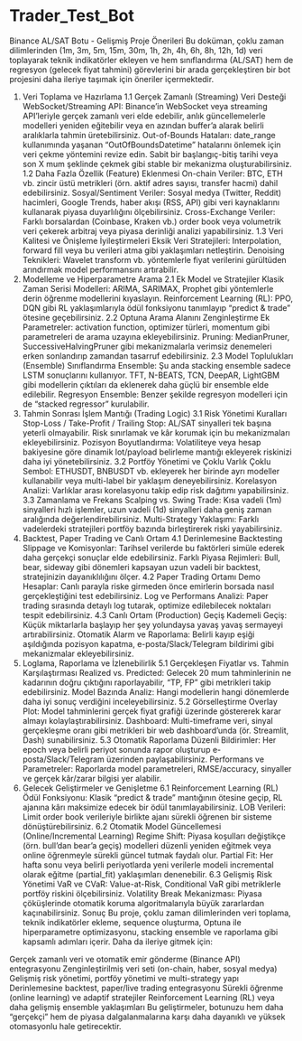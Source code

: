 # Trader_Test_Bot
Binance AL/SAT Botu - Gelişmiş Proje Önerileri
Bu doküman, çoklu zaman dilimlerinden (1m, 3m, 5m, 15m, 30m, 1h, 2h, 4h, 6h, 8h, 12h, 1d) veri toplayarak teknik indikatörler ekleyen ve hem sınıflandırma (AL/SAT) hem de regresyon (gelecek fiyat tahmini) görevlerini bir arada gerçekleştiren bir bot projesini daha ileriye taşımak için öneriler içermektedir.

1. Veri Toplama ve Hazırlama
1.1 Gerçek Zamanlı (Streaming) Veri Desteği
WebSocket/Streaming API: Binance’in WebSocket veya streaming API’leriyle gerçek zamanlı veri elde edebilir, anlık güncellemelerle modelleri yeniden eğitebilir veya en azından buffer’a alarak belirli aralıklarla tahmin üretebilirsiniz.
Out-of-Bounds Hataları: date_range kullanımında yaşanan “OutOfBoundsDatetime” hatalarını önlemek için veri çekme yöntemini revize edin. Sabit bir başlangıç-bitiş tarihi veya son X mum şeklinde çekmek gibi stable bir mekanizma oluşturabilirsiniz.
1.2 Daha Fazla Özellik (Feature) Eklenmesi
On-chain Veriler: BTC, ETH vb. zincir üstü metrikleri (örn. aktif adres sayısı, transfer hacmi) dahil edebilirsiniz.
Sosyal/Sentiment Veriler: Sosyal medya (Twitter, Reddit) hacimleri, Google Trends, haber akışı (RSS, API) gibi veri kaynaklarını kullanarak piyasa duyarlılığını ölçebilirsiniz.
Cross-Exchange Veriler: Farklı borsalardan (Coinbase, Kraken vb.) order book veya volumetrik veri çekerek arbitraj veya piyasa derinliği analizi yapabilirsiniz.
1.3 Veri Kalitesi ve Önişleme İyileştirmeleri
Eksik Veri Stratejileri: Interpolation, forward fill veya bu verileri atma gibi yaklaşımları netleştirin.
Denoising Teknikleri: Wavelet transform vb. yöntemlerle fiyat verilerini gürültüden arındırmak model performansını artırabilir.
2. Modelleme ve Hiperparametre Arama
2.1 Ek Model ve Stratejiler
Klasik Zaman Serisi Modelleri: ARIMA, SARIMAX, Prophet gibi yöntemlerle derin öğrenme modellerini kıyaslayın.
Reinforcement Learning (RL): PPO, DQN gibi RL yaklaşımlarıyla ödül fonksiyonu tanımlayıp “predict & trade” ötesine geçebilirsiniz.
2.2 Optuna Arama Alanını Zenginleştirme
Ek Parametreler: activation function, optimizer türleri, momentum gibi parametreleri de arama uzayına ekleyebilirsiniz.
Pruning: MedianPruner, SuccessiveHalvingPruner gibi mekanizmalarla verimsiz denemeleri erken sonlandırıp zamandan tasarruf edebilirsiniz.
2.3 Model Toplulukları (Ensemble)
Sınıflandırma Ensemble: Şu anda stacking ensemble sadece LSTM sonuçlarını kullanıyor. TFT, N-BEATS, TCN, DeepAR, LightGBM gibi modellerin çıktıları da eklenerek daha güçlü bir ensemble elde edilebilir.
Regresyon Ensemble: Benzer şekilde regresyon modelleri için de “stacked regressor” kurulabilir.
3. Tahmin Sonrası İşlem Mantığı (Trading Logic)
3.1 Risk Yönetimi Kuralları
Stop-Loss / Take-Profit / Trailing Stop: AL/SAT sinyalleri tek başına yeterli olmayabilir. Risk sınırlamak ve kâr korumak için bu mekanizmaları ekleyebilirsiniz.
Pozisyon Boyutlandırma: Volatiliteye veya hesap bakiyesine göre dinamik lot/payload belirleme mantığı ekleyerek riskinizi daha iyi yönetebilirsiniz.
3.2 Portföy Yönetimi ve Çoklu Varlık
Çoklu Sembol: ETHUSDT, BNBUSDT vb. ekleyerek her birinde ayrı modeller kullanabilir veya multi-label bir yaklaşım deneyebilirsiniz.
Korelasyon Analizi: Varlıklar arası korelasyonu takip edip risk dağıtımı yapabilirsiniz.
3.3 Zamanlama ve Frekans
Scalping vs. Swing Trade: Kısa vadeli (1m) sinyalleri hızlı işlemler, uzun vadeli (1d) sinyalleri daha geniş zaman aralığında değerlendirebilirsiniz.
Multi-Strategy Yaklaşımı: Farklı vadelerdeki stratejileri portföy bazında birleştirerek riski yayabilirsiniz.
4. Backtest, Paper Trading ve Canlı Ortam
4.1 Derinlemesine Backtesting
Slippage ve Komisyonlar: Tarihsel verilerde bu faktörleri simüle ederek daha gerçekçi sonuçlar elde edebilirsiniz.
Farklı Piyasa Rejimleri: Bull, bear, sideway gibi dönemleri kapsayan uzun vadeli bir backtest, stratejinizin dayanıklılığını ölçer.
4.2 Paper Trading Ortamı
Demo Hesaplar: Canlı parayla riske girmeden önce emirlerin borsada nasıl gerçekleştiğini test edebilirsiniz.
Log ve Performans Analizi: Paper trading sırasında detaylı log tutarak, optimize edilebilecek noktaları tespit edebilirsiniz.
4.3 Canlı Ortam (Production) Geçiş
Kademeli Geçiş: Küçük miktarlarla başlayıp her şey yolundaysa yavaş yavaş sermayeyi artırabilirsiniz.
Otomatik Alarm ve Raporlama: Belirli kayıp eşiği aşıldığında pozisyon kapatma, e-posta/Slack/Telegram bildirimi gibi mekanizmalar ekleyebilirsiniz.
5. Loglama, Raporlama ve İzlenebilirlik
5.1 Gerçekleşen Fiyatlar vs. Tahmin Karşılaştırması
Realized vs. Predicted: Gelecek 20 mum tahminlerinin ne kadarının doğru çıktığını raporlayabilir, “TP, FP” gibi metrikleri takip edebilirsiniz.
Model Bazında Analiz: Hangi modellerin hangi dönemlerde daha iyi sonuç verdiğini inceleyebilirsiniz.
5.2 Görselleştirme
Overlay Plot: Model tahminlerini gerçek fiyat grafiği üzerinde göstererek karar almayı kolaylaştırabilirsiniz.
Dashboard: Multi-timeframe veri, sinyal gerçekleşme oranı gibi metrikleri bir web dashboard’unda (ör. Streamlit, Dash) sunabilirsiniz.
5.3 Otomatik Raporlama
Düzenli Bildirimler: Her epoch veya belirli periyot sonunda rapor oluşturup e-posta/Slack/Telegram üzerinden paylaşabilirsiniz.
Performans ve Parametreler: Raporlarda model parametreleri, RMSE/accuracy, sinyaller ve gerçek kâr/zarar bilgisi yer alabilir.
6. Gelecek Geliştirmeler ve Genişletme
6.1 Reinforcement Learning (RL)
Ödül Fonksiyonu: Klasik “predict & trade” mantığının ötesine geçip, RL ajanına kârı maksimize edecek bir ödül tanımlayabilirsiniz.
LOB Verileri: Limit order book verileriyle birlikte ajanı sürekli öğrenen bir sisteme dönüştürebilirsiniz.
6.2 Otomatik Model Güncellemesi (Online/Incremental Learning)
Regime Shift: Piyasa koşulları değiştikçe (örn. bull’dan bear’a geçiş) modelleri düzenli yeniden eğitmek veya online öğrenmeyle sürekli güncel tutmak faydalı olur.
Partial Fit: Her hafta sonu veya belirli periyotlarda yeni verilerle modeli incremental olarak eğitme (partial_fit) yaklaşımları denenebilir.
6.3 Gelişmiş Risk Yönetimi
VaR ve CVaR: Value-at-Risk, Conditional VaR gibi metriklerle portföy riskini ölçebilirsiniz.
Volatility Break Mekanizması: Piyasa çöküşlerinde otomatik koruma algoritmalarıyla büyük zararlardan kaçınabilirsiniz.
Sonuç
Bu proje, çoklu zaman dilimlerinden veri toplama, teknik indikatörler ekleme, sequence oluşturma, Optuna ile hiperparametre optimizasyonu, stacking ensemble ve raporlama gibi kapsamlı adımları içerir. Daha da ileriye gitmek için:

Gerçek zamanlı veri ve otomatik emir gönderme (Binance API) entegrasyonu
Zenginleştirilmiş veri seti (on-chain, haber, sosyal medya)
Gelişmiş risk yönetimi, portföy yönetimi ve multi-strategy yapı
Derinlemesine backtest, paper/live trading entegrasyonu
Sürekli öğrenme (online learning) ve adaptif stratejiler
Reinforcement Learning (RL) veya daha gelişmiş ensemble yaklaşımları
Bu geliştirmeler, botunuzu hem daha “gerçekçi” hem de piyasa dalgalanmalarına karşı daha dayanıklı ve yüksek otomasyonlu hale getirecektir.

